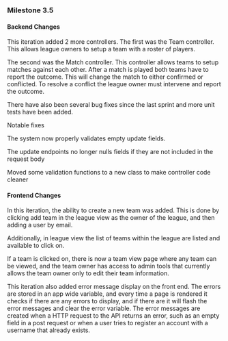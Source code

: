 ### Milestone 3.5

#### Backend Changes

This iteration added 2 more controllers. The first was the Team controller. 
This allows league owners to setup a team with a roster of players.

The second was the Match controller. This controller allows teams to setup matches against each other.
After a match is played both teams have to report the outcome. This will change the match to either confirmed or 
conflicted. To resolve a conflict the league owner must intervene and report the outcome.

There have also been several bug fixes since the last sprint and more unit tests have been added.

Notable fixes 

The system now properly validates empty update fields.

The update endpoints no longer nulls fields if they are not included in the request body

Moved some validation functions to a new class to make controller code cleaner

#### Frontend Changes

In this iteration, the ability to create a new team was added. This is done by clicking add team in the league view as the owner of the league, and then adding a user by email.

Additionally, in league view the list of teams within the league are listed and available to click on.

If a team is clicked on, there is now a team view page where any team can be viewed, and the team owner has access to admin tools that currently allows the team owner only to edit their team information.

This iteration also added error message display on the front end. The errors are stored in an app wide variable, and every time a page is rendered it checks if there are any errors to display, and if there are it will flash the error messages and clear the error variable. The error messages are created when a HTTP request to the API returns an error, such as an empty field in a post request or when a user tries to register an account with a username that already exists.
